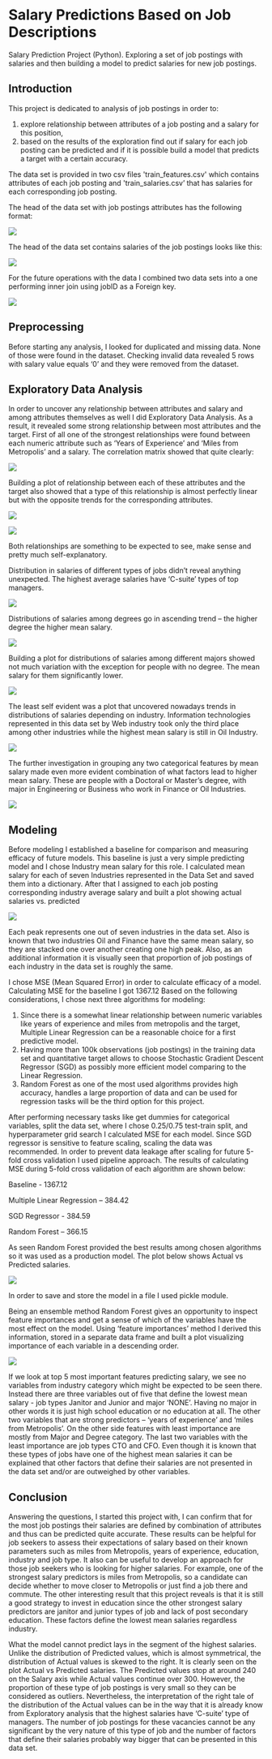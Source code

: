 # Salary Predictions Based on Job Descriptions
Salary Prediction Project (Python).
Exploring a set of job postings with salaries and then building a model to predict salaries for new job postings.
## Introduction
This project is dedicated to analysis of job postings in order to:
1.	explore relationship between attributes of a job posting and a salary for this position,
2.	based on the results of the exploration find out if salary for each job posting can be predicted and if it is possible build a model that predicts a target with a certain accuracy.

The data set is provided in two csv files 'train_features.csv' which contains attributes of each job posting and 'train_salaries.csv’ that has salaries for each corresponding job posting.

The head of the data set with job postings attributes has the following format:

![](https://github.com/RomanTop/salarypredictionportfolio/blob/master/pictures/Features_Table.png)

The head of the data set contains salaries of the job postings looks like this:

![](https://github.com/RomanTop/salarypredictionportfolio/blob/master/pictures/Salary_Table.png)

For the future operations with the data I combined two data sets into a one performing inner join using jobID as a Foreign key.

![](https://github.com/RomanTop/salarypredictionportfolio/blob/master/pictures/Head_of_df.png)

## Preprocessing

Before starting any analysis, I looked for duplicated and missing data. None of those were found in the dataset. Checking invalid data revealed 5 rows with salary value equals ‘0’ and they were removed from the dataset.

## Exploratory Data Analysis

In order to uncover any relationship between attributes and salary and among attributes themselves as well I did Exploratory Data Analysis. As a result, it revealed some strong relationship between most attributes and the target.
First of all one of the strongest relationships were found between each numeric attribute such as ‘Years of Experience’ and ‘Miles from Metropolis’ and a salary. The correlation matrix showed that quite clearly:

![](https://github.com/RomanTop/salarypredictionportfolio/blob/master/pictures/Correlation_matrix.png)

Building a plot of relationship between each of these attributes and the target also showed that a type of this relationship is almost perfectly linear but with the opposite trends for the corresponding attributes.

![](https://github.com/RomanTop/salarypredictionportfolio/blob/master/pictures/Miles_from_Metropolis.png)

![](https://github.com/RomanTop/salarypredictionportfolio/blob/master/pictures/Years_of%20Experience.png)

Both relationships are something to be expected to see, make sense and pretty much self-explanatory.

Distribution in salaries of different types of jobs didn’t reveal anything unexpected. The highest average salaries have ‘C-suite’ types of top managers.

![](https://github.com/RomanTop/salarypredictionportfolio/blob/master/pictures/Job_type.png)

Distributions of salaries among degrees go in ascending trend – the higher degree the higher mean salary.

![](https://github.com/RomanTop/salarypredictionportfolio/blob/master/pictures/Degree.png)

Building a plot for distributions of salaries among different majors showed not much variation with the exception for people with no degree. The mean salary for them significantly lower.

![](https://github.com/RomanTop/salarypredictionportfolio/blob/master/pictures/Major.png)

The least self evident was a plot that uncovered nowadays trends in distributions of salaries depending on industry. Information technologies represented in this data set by Web industry took only the third place among other industries while the highest mean salary is still in Oil Industry.

![](https://github.com/RomanTop/salarypredictionportfolio/blob/master/pictures/Industry.png)

The further investigation in grouping any two categorical features by mean salary made even more evident combination of what factors lead to higher mean salary. These are people with a Doctoral or Master’s degree, with major in Engineering or Business who work in Finance or Oil Industries.

![](https://github.com/RomanTop/salarypredictionportfolio/blob/master/pictures/Heat_mapspng_Page1.png)
## Modeling

Before modeling I established a baseline for comparison and measuring efficacy of future models. This baseline is just a very simple predicting model and I chose Industry mean salary for this role. I calculated mean salary for each of seven Industries represented in the Data Set and saved them into a dictionary. After that I assigned to each job posting corresponding industry average salary and built a plot showing actual salaries vs. predicted

![](https://github.com/RomanTop/salarypredictionportfolio/blob/master/pictures/Baseline_model-plot.png)

Each peak represents one out of seven industries in the data set. Also is known that two industries Oil and Finance have the same mean salary, so they are stacked one over another creating one high peak. Also, as an additional information it is visually seen that proportion of job postings of each industry in the data set is roughly the same.

I chose MSE (Mean Squared Error) in order to calculate efficacy of a model. Calculating MSE for the baseline I got 1367.12 
Based on the following considerations, I chose next three algorithms for modeling:

1.	Since there is a somewhat linear relationship between numeric variables like years of experience and miles from metropolis and the target, Multiple Linear Regression can be a reasonable choice for a first predictive model.
2.	Having more than 100k observations (job postings) in the training data set and quantitative target allows to choose Stochastic Gradient Descent Regressor (SGD) as possibly more efficient model comparing to the Linear Regression.
3.	Random Forest as one of the most used algorithms provides high accuracy, handles a large proportion of data and can be used for regression tasks will be the third option for this project.

After performing necessary tasks like get dummies for categorical variables, split the data set, where I chose 0.25/0.75 test-train split, and hyperparameter grid search I calculated MSE for each model. Since SGD regressor is sensitive to feature scaling, scaling the data was recommended. In order to prevent data leakage after scaling for future 5-fold cross validation I used pipeline approach.
The results of calculating MSE during 5-fold cross validation of each algorithm are shown below:

Baseline - 1367.12

Multiple Linear Regression – 384.42

SGD Regressor - 384.59

Random Forest – 366.15

As seen Random Forest provided the best results among chosen algorithms so it was used as a production model. The plot below shows Actual vs Predicted salaries.

![](https://github.com/RomanTop/salarypredictionportfolio/blob/master/pictures/Actual_vs_Predicted.png)

In order to save and store the model in a file I used pickle module.

Being an ensemble method Random Forest gives an opportunity to inspect feature importances and get a sense of which of the variables have the most effect on the model. Using ‘feature importances’ method I derived this information, stored in a separate data frame and built a plot visualizing importance of each variable in a descending order.

![](https://github.com/RomanTop/salarypredictionportfolio/blob/master/pictures/Feature_Importances_plot.png)

If we look at top 5 most important features predicting salary, we see no variables from industry category which might be expected to be seen there. Instead there are three variables out of five that define the lowest mean salary - job types Janitor and Junior and major ‘NONE’. Having no major in other words it is just high school education or no education at all. The other two variables that are strong predictors – ‘years of experience’ and ‘miles from Metropolis’. On the other side features with least importance are mostly from Major and Degree category. The last two variables with the least importance are job types CTO and CFO. Even though it is known that these types of jobs have one of the highest mean salaries it can be explained that other factors that define their salaries are not presented in the data set and/or are outweighed by other variables.

## Conclusion
Answering the questions, I started this project with, I can confirm that for the most job postings their salaries are defined by combination of attributes and thus can be predicted quite accurate. These results can be helpful for job seekers to assess their expectations of salary based on their known parameters such as miles from Metropolis, years of experience, education, industry and job type. It also can be useful to develop an approach for those job seekers who is looking for higher salaries. For example, one of the strongest salary predictors is miles from Metropolis, so a candidate can decide whether to move closer to Metropolis or just find a job there and commute. The other interesting result that this project reveals is that it is still a good strategy to invest in education since the other strongest salary predictors are janitor and junior types of job and lack of post secondary education. These factors define the lowest mean salaries regardless industry.

What the model cannot predict lays in the segment of the highest salaries. Unlike the distribution of Predicted values, which is almost symmetrical, the distribution of Actual values is skewed to the right. It is clearly seen on the plot Actual vs Predicted salaries. The Predicted values stop at around 240 on the Salary axis while Actual values continue over 300. However, the proportion of these type of job postings is very small so they can be considered as outliers. Nevertheless, the interpretation of the right tale of the distribution of the Actual values can be in the way that it is already know from Exploratory analysis that the highest salaries have ‘C-suite’ type of managers. The number of job postings for these vacancies cannot be any significant by the very nature of this type of job and the number of factors that define their salaries probably way bigger that can be presented in this data set.
